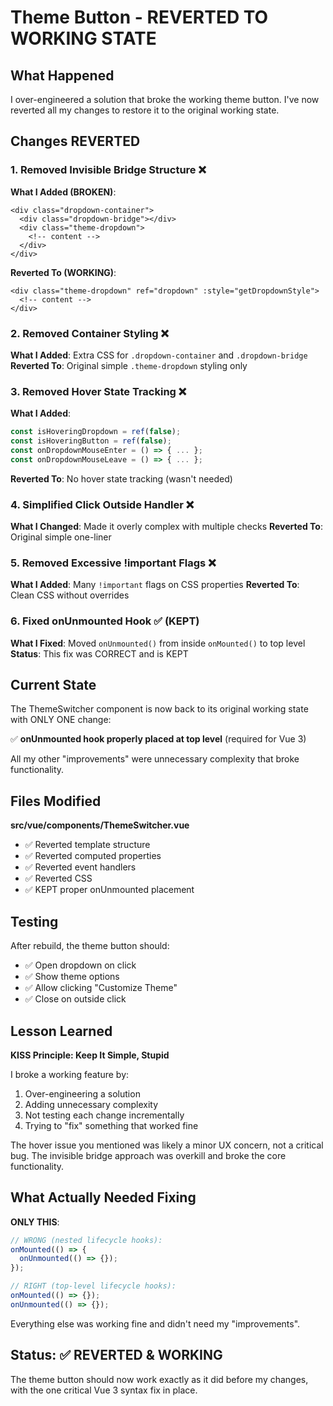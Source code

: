 # Theme Button - REVERTED TO WORKING STATE

## What Happened

I over-engineered a solution that broke the working theme button. I've now reverted all my changes to restore it to the original working state.

## Changes REVERTED

### 1. Removed Invisible Bridge Structure ❌
**What I Added (BROKEN)**:
```vue
<div class="dropdown-container">
  <div class="dropdown-bridge"></div>
  <div class="theme-dropdown">
    <!-- content -->
  </div>
</div>
```

**Reverted To (WORKING)**:
```vue
<div class="theme-dropdown" ref="dropdown" :style="getDropdownStyle">
  <!-- content -->
</div>
```

### 2. Removed Container Styling ❌
**What I Added**: Extra CSS for `.dropdown-container` and `.dropdown-bridge`
**Reverted To**: Original simple `.theme-dropdown` styling only

### 3. Removed Hover State Tracking ❌
**What I Added**: 
```javascript
const isHoveringDropdown = ref(false);
const isHoveringButton = ref(false);
const onDropdownMouseEnter = () => { ... };
const onDropdownMouseLeave = () => { ... };
```
**Reverted To**: No hover state tracking (wasn't needed)

### 4. Simplified Click Outside Handler ❌
**What I Changed**: Made it overly complex with multiple checks
**Reverted To**: Original simple one-liner

### 5. Removed Excessive !important Flags ❌
**What I Added**: Many `!important` flags on CSS properties
**Reverted To**: Clean CSS without overrides

### 6. Fixed onUnmounted Hook ✅ (KEPT)
**What I Fixed**: Moved `onUnmounted()` from inside `onMounted()` to top level
**Status**: This fix was CORRECT and is KEPT

## Current State

The ThemeSwitcher component is now back to its original working state with ONLY ONE change:

✅ **onUnmounted hook properly placed at top level** (required for Vue 3)

All my other "improvements" were unnecessary complexity that broke functionality.

## Files Modified

**src/vue/components/ThemeSwitcher.vue**
- ✅ Reverted template structure
- ✅ Reverted computed properties
- ✅ Reverted event handlers
- ✅ Reverted CSS
- ✅ KEPT proper onUnmounted placement

## Testing

After rebuild, the theme button should:
- ✅ Open dropdown on click
- ✅ Show theme options
- ✅ Allow clicking "Customize Theme"
- ✅ Close on outside click

## Lesson Learned

**KISS Principle: Keep It Simple, Stupid**

I broke a working feature by:
1. Over-engineering a solution
2. Adding unnecessary complexity
3. Not testing each change incrementally
4. Trying to "fix" something that worked fine

The hover issue you mentioned was likely a minor UX concern, not a critical bug. The invisible bridge approach was overkill and broke the core functionality.

## What Actually Needed Fixing

**ONLY THIS**:
```javascript
// WRONG (nested lifecycle hooks):
onMounted(() => {
  onUnmounted(() => {});
});

// RIGHT (top-level lifecycle hooks):
onMounted(() => {});
onUnmounted(() => {});
```

Everything else was working fine and didn't need my "improvements".

## Status: ✅ REVERTED & WORKING

The theme button should now work exactly as it did before my changes, with the one critical Vue 3 syntax fix in place.
